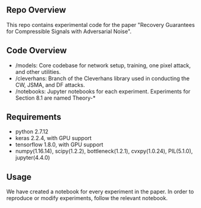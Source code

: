 ## Repo Overview
This repo contains experimental code for the paper "Recovery Guarantees for Compressible Signals with Adversarial Noise".

## Code Overview
- /models: Core codebase for network setup, training, one pixel attack, and other  utilities.
- /cleverhans: Branch of the Cleverhans library used in conducting the CW, JSMA, and DF attacks. 
- /notebooks: Jupyter notebooks for each experiment. Experiments for Section 8.1 are named Theory-* 

## Requirements
- python 2.7.12
- keras 2.2.4, with GPU support
- tensorflow 1.8.0, with GPU support
- numpy(1.16.14), scipy(1.2.2), bottleneck(1.2.1), cvxpy(1.0.24), PIL(5.1.0), jupyter(4.4.0)

## Usage
We have created a notebook for every experiment in the paper. In order to reproduce or modify experiments, follow the relevant notebook.
